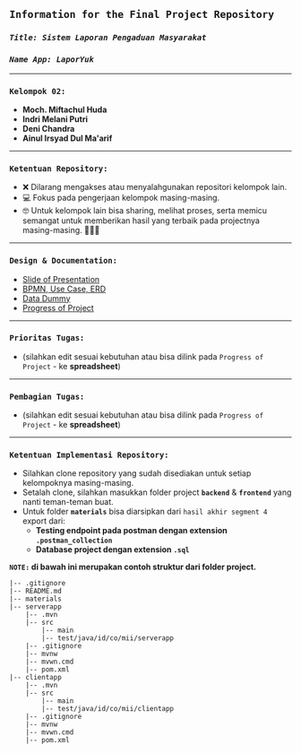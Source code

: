 ## **`Information for the Final Project Repository`**

### **_`Title: Sistem Laporan Pengaduan Masyarakat`_**

### **_`Name App: LaporYuk`_**

---

### **`Kelompok 02:`**

- **Moch. Miftachul Huda**
- **Indri Melani Putri**
- **Deni Chandra**
- **Ainul Irsyad Dul Ma'arif**

---

### **`Ketentuan Repository:`**

- ❌ Dilarang mengakses atau menyalahgunakan repositori kelompok lain.
- 💻 Fokus pada pengerjaan kelompok masing-masing.
- 🤓 Untuk kelompok lain bisa sharing, melihat proses, serta memicu semangat untuk memberikan hasil yang terbaik pada projectnya masing-masing. 💪💪💪

---

### **`Design & Documentation:`**

- [Slide of Presentation](https://docs.google.com/presentation/d/1mHSf4ihPYSBI3npNtmVJWzpydhJ6pB3xTbUSl_noV40/edit?usp=sharing)
- [BPMN, Use Case, ERD](https://drive.google.com/file/d/1zlFzKW7UZXaCPNnBs78A0s2w7OpslbMZ/view?usp=sharing)
- [Data Dummy](https://docs.google.com/spreadsheets/d/1ui3moLpR7iViF3f32MAUWd653qhRbPlG/edit?usp=sharing&ouid=107494131035951904511&rtpof=true&sd=true)
- [Progress of Project](#)

---

### **`Prioritas Tugas:`**

- (silahkan edit sesuai kebutuhan atau bisa dilink pada `Progress of Project` - ke **spreadsheet**)

---

### **`Pembagian Tugas:`**

- (silahkan edit sesuai kebutuhan atau bisa dilink pada `Progress of Project` - ke **spreadsheet**)

---

### **`Ketentuan Implementasi Repository:`**

- Silahkan clone repository yang sudah disediakan untuk setiap kelompoknya masing-masing.
- Setalah clone, silahkan masukkan folder project **`backend`** & **`frontend`** yang nanti teman-teman buat.
- Untuk folder **`materials`** bisa diarsipkan dari `hasil akhir segment 4` export dari:
  - **Testing endpoint pada postman dengan extension `.postman_collection`**
  - **Database project dengan extension `.sql`**

**`NOTE:` di bawah ini merupakan contoh struktur dari folder project.**

```
|-- .gitignore
|-- README.md
|-- materials
|-- serverapp
    |-- .mvn
    |-- src
        |-- main
        |-- test/java/id/co/mii/serverapp
    |-- .gitignore
    |-- mvnw
    |-- mvwn.cmd
    |-- pom.xml
|-- clientapp
    |-- .mvn
    |-- src
        |-- main
        |-- test/java/id/co/mii/clientapp
    |-- .gitignore
    |-- mvnw
    |-- mvwn.cmd
    |-- pom.xml
```
